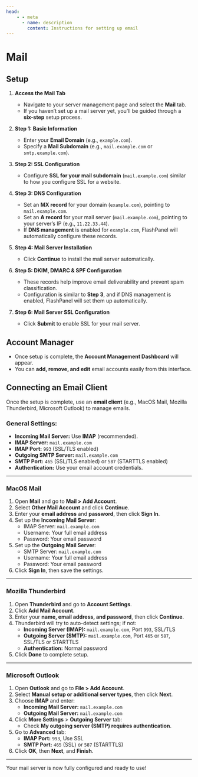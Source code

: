 ```yaml
---
head:
    - - meta
      - name: description
        content: Instructions for setting up email
---
```


<script setup>
import { data } from '../../.vitepress/config.data.ts'
</script>

# Mail

## Setup

1. **Access the Mail Tab**

    - Navigate to your server management page and select the **Mail** tab.
    - If you haven’t set up a mail server yet, you’ll be guided through a **six-step** setup process.

2. **Step 1: Basic Information**

    - Enter your **Email Domain** (e.g., `example.com`).
    - Specify a **Mail Subdomain** (e.g., `mail.example.com` or `smtp.example.com`).

3. **Step 2: SSL Configuration**

    - Configure **SSL for your mail subdomain** (`mail.example.com`) similar to how you configure SSL for a website.

4. **Step 3: DNS Configuration**

    - Set an **MX record** for your domain (`example.com`), pointing to `mail.example.com`.
    - Set an **A record** for your mail server (`mail.example.com`), pointing to your server’s IP (e.g., `11.22.33.44`).
    - If **DNS management** is enabled for `example.com`, FlashPanel will automatically configure these records.

5. **Step 4: Mail Server Installation**

    - Click **Continue** to install the mail server automatically.

6. **Step 5: DKIM, DMARC & SPF Configuration**

    - These records help improve email deliverability and prevent spam classification.
    - Configuration is similar to **Step 3**, and if DNS management is enabled, FlashPanel will set them up automatically.

7. **Step 6: Mail Server SSL Configuration**
    - Click **Submit** to enable SSL for your mail server.

## Account Manager

-   Once setup is complete, the **Account Management Dashboard** will appear.
-   You can **add, remove, and edit** email accounts easily from this interface.

## Connecting an Email Client

Once the setup is complete, use an **email client** (e.g., MacOS Mail, Mozilla Thunderbird, Microsoft Outlook) to manage emails.

### General Settings:

-   **Incoming Mail Server:** Use **IMAP** (recommended).
-   **IMAP Server:** `mail.example.com`
-   **IMAP Port:** `993` (SSL/TLS enabled)
-   **Outgoing SMTP Server:** `mail.example.com`
-   **SMTP Port:** `465` (SSL/TLS enabled) or `587` (STARTTLS enabled)
-   **Authentication:** Use your email account credentials.

---

### MacOS Mail

1. Open **Mail** and go to **Mail > Add Account**.
2. Select **Other Mail Account** and click **Continue**.
3. Enter your **email address** and **password**, then click **Sign In**.
4. Set up the **Incoming Mail Server**:
    - IMAP Server: `mail.example.com`
    - Username: Your full email address
    - Password: Your email password
5. Set up the **Outgoing Mail Server**:
    - SMTP Server: `mail.example.com`
    - Username: Your full email address
    - Password: Your email password
6. Click **Sign In**, then save the settings.

---

### Mozilla Thunderbird

1. Open **Thunderbird** and go to **Account Settings**.
2. Click **Add Mail Account**.
3. Enter your **name, email address, and password**, then click **Continue**.
4. Thunderbird will try to auto-detect settings; if not:
    - **Incoming Server (IMAP):** `mail.example.com`, Port `993`, SSL/TLS
    - **Outgoing Server (SMTP):** `mail.example.com`, Port `465` or `587`, SSL/TLS or STARTTLS
    - **Authentication:** Normal password
5. Click **Done** to complete setup.

---

### Microsoft Outlook

1. Open **Outlook** and go to **File > Add Account**.
2. Select **Manual setup or additional server types**, then click **Next**.
3. Choose **IMAP** and enter:
    - **Incoming Mail Server:** `mail.example.com`
    - **Outgoing Mail Server:** `mail.example.com`
4. Click **More Settings** > **Outgoing Server** tab:
    - Check **My outgoing server (SMTP) requires authentication**.
5. Go to **Advanced** tab:
    - **IMAP Port:** `993`, Use SSL
    - **SMTP Port:** `465` (SSL) or `587` (STARTTLS)
6. Click **OK**, then **Next**, and **Finish**.

---

Your mail server is now fully configured and ready to use!
